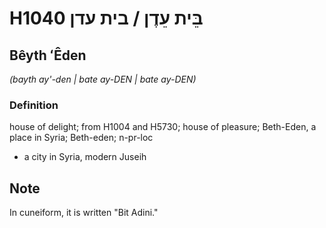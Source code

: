 # H1040 בֵּית עֵדֶן / בית עדן

## Bêyth ʻÊden

_(bayth ay'-den | bate ay-DEN | bate ay-DEN)_

### Definition

house of delight; from H1004 and H5730; house of pleasure; Beth-Eden, a place in Syria; Beth-eden; n-pr-loc

- a city in Syria, modern Juseih

## Note

In cuneiform, it is written "Bit Adini."
